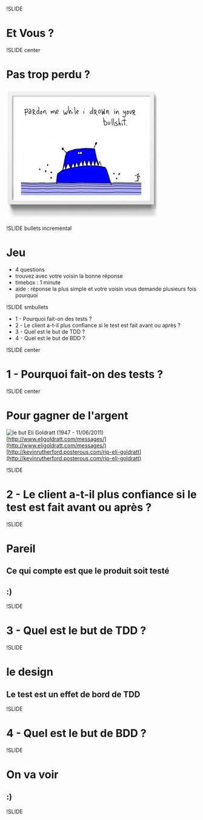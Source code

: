 !SLIDE

# Et Vous ?

!SLIDE center

Pas trop perdu ?
================
![cartoon](pardonm1004-400x344.jpg)

!SLIDE bullets incremental

Jeu
===
* 4 questions
* trouvez avec votre voisin la bonne réponse
* timebox : 1 minute
* aide : réponse la plus simple et votre voisin vous demande plusieurs fois pourquoi

!SLIDE smbullets

* 1 - Pourquoi fait-on des tests ?
* 2 - Le client a-t-il plus confiance si le test est fait avant ou après ?
* 3 - Quel est le but de TDD ?
* 4 - Quel est le but de BDD ?

!SLIDE center

1 - Pourquoi fait-on des tests ?
================================

!SLIDE center

Pour gagner de l'argent
=======================

![le but](amazon_le_but.jpg)
Eli Goldratt (1947 - 11/06/2011)
[http://www.eligoldratt.com/messages/](http://www.eligoldratt.com/messages/)
[http://kevinrutherford.posterous.com/rip-eli-goldratt](http://kevinrutherford.posterous.com/rip-eli-goldratt)

!SLIDE

2 - Le client a-t-il plus confiance si le test est fait avant ou après ?
========================================================================

!SLIDE

Pareil
======
Ce qui compte est que le produit soit testé
-------------------------------------------
## :)

!SLIDE

3 - Quel est le but de TDD ?
============================

!SLIDE

le design
=========
Le test est un effet de bord de TDD
-----------------------------------

!SLIDE

4 - Quel est le but de BDD ?
============================

!SLIDE

On va voir
==========
## :)

!SLIDE
